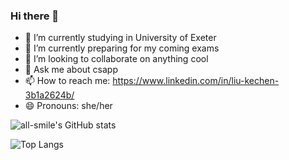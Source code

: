 ### Hi there 👋

<!--
**kechenkristin/kechenkristin** is a ✨ _special_ ✨ repository because its `README.md` (this file) appears on your GitHub profile.

Here are some ideas to get you started:
-->

- 🔭 I’m currently studying in University of Exeter 
- 🌱 I’m currently preparing for my coming exams
- 👯 I’m looking to collaborate on anything cool
- 💬 Ask me about csapp
- 📫 How to reach me: https://www.linkedin.com/in/liu-kechen-3b1a2624b/
- 😄 Pronouns: she/her

![all-smile's GitHub stats](https://github-readme-stats.vercel.app/api?username=kechenkristin&show_icons=true)

![Top Langs](https://github-readme-stats.vercel.app/api/top-langs/?username=kechenkristin&layout=compact)



